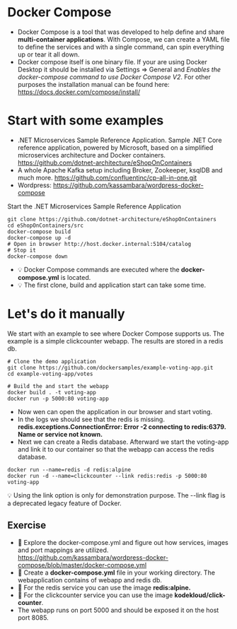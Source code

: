# Docker Compose 
* Docker Compose is a tool that was developed to help define and share **multi-container applications**. With Compose, we can create a YAML file to define the services and with a single command, can spin everything up or tear it all down.
* Docker compose itself is one binary file. If your are using Docker Desktop it should be installed via Settings => General and *Enables the docker-compose command to use Docker Compose V2*. For other purposes the installation manual can be found here: https://docs.docker.com/compose/install/



# Start with some examples
* .NET Microservices Sample Reference Application. Sample .NET Core reference application, powered by Microsoft, based on a simplified microservices architecture and Docker containers. https://github.com/dotnet-architecture/eShopOnContainers
* A whole Apache Kafka setup including Broker, Zookeeper, ksqlDB and much more. https://github.com/confluentinc/cp-all-in-one.git
* Wordpress: https://github.com/kassambara/wordpress-docker-compose


Start the .NET Microservices Sample Reference Application

```
git clone https://github.com/dotnet-architecture/eShopOnContainers
cd eShopOnContainers/src
docker-compose build
docker-compose up -d
# Open in browser http://host.docker.internal:5104/catalog
# Stop it
docker-compose down
```
* 💡 Docker Compose commands are executed where the **docker-compose.yml** is located. 
* 💡 The first clone, build and application start can take some time. 

# Let's do it manually
We start with an example to see where Docker Compose supports us. The example is a simple clickcounter webapp. The results are stored in a redis db. 
```  
# Clone the demo application
git clone https://github.com/dockersamples/example-voting-app.git
cd example-voting-app/votes

# Build the and start the webapp
docker build . -t voting-app
docker run -p 5000:80 voting-app
``` 

* Now wen can open the application in our browser and start voting. 
* In the logs we should see that the redis is missing. **redis.exceptions.ConnectionError: Error -2 connecting to redis:6379. Name or service not known.**
* Next we can create a Redis database. Afterward we start the voting-app and link it to our container so that the webapp can access the redis database. 
``` 
docker run --name=redis -d redis:alpine
docker run -d --name=clickcounter --link redis:redis -p 5000:80 voting-app
``` 
💡 Using the link option is only for demonstration purpose. The --link flag is a deprecated legacy feature of Docker.


## Exercise
* 📝 Explore the docker-compose.yml and figure out how services, images and port mappings are utilized. https://github.com/kassambara/wordpress-docker-compose/blob/master/docker-compose.yml
* 📝 Create a **docker-compose.yml** file in your working directory. The webapplication contains of webapp and redis db. 
* 📝 For the redis service you can use the image **redis:alpine.**
* 📝 For the clickcounter service you can use the image **kodekloud/click-counter**.
* The webapp runs on port 5000 and should be exposed it on the host port 8085.